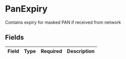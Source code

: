 # PanExpiry

Contains expiry for masked PAN if received from network


## Fields

| Field       | Type        | Required    | Description |
| ----------- | ----------- | ----------- | ----------- |